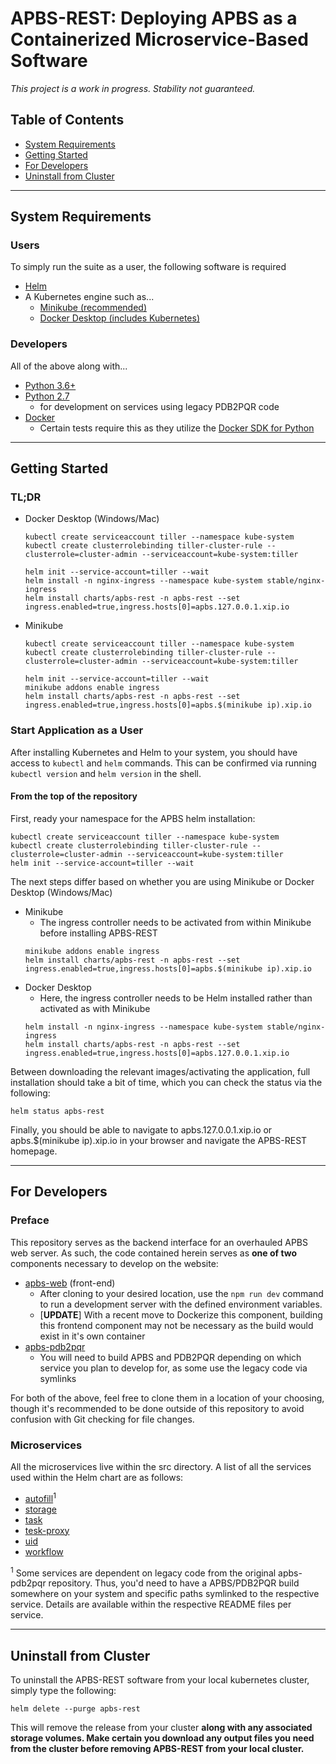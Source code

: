 # APBS-REST: Deploying APBS as a Containerized Microservice-Based Software

*This project is a work in progress. Stability not guaranteed.*

## Table of Contents
* [System Requirements](##System-Requirements)
* [Getting Started](##Getting-Started)
* [For Developers](##For-Developers)
* [Uninstall from Cluster](##Uninstall-from-Cluster)
<!-- * [Setup](##Setup)
* [Execution](##Execution) -->

<hr/>

## System Requirements
### Users
To simply run the suite as a user, the following software is required
- [Helm](https://helm.sh/) 
- A Kubernetes engine such as...
    - [Minikube (recommended)](https://kubernetes.io/docs/tasks/tools/install-minikube/)
    - [Docker Desktop (includes Kubernetes)]()
### Developers
All of the above along with...
- [Python 3.6+](https://www.python.org/downloads/)
- [Python 2.7](https://www.python.org/downloads/release/python-2716/)
    - for development on services using legacy PDB2PQR code
- [Docker](https://docs.docker.com/install/)
    - Certain tests require this as they utilize the [Docker SDK for Python](https://docker-py.readthedocs.io/en/stable/)

<hr/>

## Getting Started

### TL;DR
- Docker Desktop (Windows/Mac)
    ```shell
    kubectl create serviceaccount tiller --namespace kube-system
    kubectl create clusterrolebinding tiller-cluster-rule --clusterrole=cluster-admin --serviceaccount=kube-system:tiller
    
    helm init --service-account=tiller --wait
    helm install -n nginx-ingress --namespace kube-system stable/nginx-ingress
    helm install charts/apbs-rest -n apbs-rest --set ingress.enabled=true,ingress.hosts[0]=apbs.127.0.0.1.xip.io
    ```

- Minikube
    ```shell
    kubectl create serviceaccount tiller --namespace kube-system
    kubectl create clusterrolebinding tiller-cluster-rule --clusterrole=cluster-admin --serviceaccount=kube-system:tiller

    helm init --service-account=tiller --wait
    minikube addons enable ingress
    helm install charts/apbs-rest -n apbs-rest --set ingress.enabled=true,ingress.hosts[0]=apbs.$(minikube ip).xip.io
    ```


### Start Application as a User

After installing Kubernetes and Helm to your system, you should have access to ```kubectl``` and ```helm``` commands. This can be confirmed via running ```kubectl version``` and ```helm version``` in the shell.

#### From the top of the repository
First, ready your namespace for the APBS helm installation:
```shell
kubectl create serviceaccount tiller --namespace kube-system
kubectl create clusterrolebinding tiller-cluster-rule --clusterrole=cluster-admin --serviceaccount=kube-system:tiller
helm init --service-account=tiller --wait
```

The next steps differ based on whether you are using Minikube or Docker Desktop (Windows/Mac)
- Minikube
    - The ingress controller needs to be activated from within Minikube before installing APBS-REST
    ```shell
    minikube addons enable ingress
    helm install charts/apbs-rest -n apbs-rest --set ingress.enabled=true,ingress.hosts[0]=apbs.$(minikube ip).xip.io
    ```
- Docker Desktop
    - Here, the ingress controller needs to be Helm installed rather than activated as with Minikube
    ```shell
    helm install -n nginx-ingress --namespace kube-system stable/nginx-ingress
    helm install charts/apbs-rest -n apbs-rest --set ingress.enabled=true,ingress.hosts[0]=apbs.127.0.0.1.xip.io
    ```

Between downloading the relevant images/activating the application, full installation should take a bit of time, which you can check the status via the following:
```shell
helm status apbs-rest
```

Finally, you should be able to navigate to apbs.127.0.0.1.xip.io or apbs.$(minikube ip).xip.io in your browser and navigate the APBS-REST homepage.

<hr/>


## For Developers

### Preface
This repository serves as the backend interface for an overhauled APBS web server.  As such, the code contained herein serves as **one of two** components necessary to develop on the website:
* [apbs-web](https://github.com/Eo300/apbs-web) (front-end)
  * After cloning to your desired location, use the ```npm run dev``` command to run a development server with the defined environment variables.
  * [**UPDATE**] With a recent move to Dockerize this component, building this frontend component may not be necessary as the build would exist in it's own container
* [apbs-pdb2pqr](https://github.com/Electrostatics/apbs-pdb2pqr)  
  * You will need to build APBS and PDB2PQR depending on which service you plan to develop for, as some use the legacy code via symlinks

For both of the above, feel free to clone them in a location of your choosing, though it's recommended to be done outside of this repository to avoid confusion with Git checking for file changes.

### Microservices

All the microservices live within the src directory. A list of all the services used within the Helm chart are as follows:
- [autofill](src/autofill)<sup>1</sup>
- [storage](src/storage)
- [task](src/task)
- [tesk-proxy](src/tesk)
- [uid](src/uid)
- [workflow](src/v2_workflow)

<sup>1</sup> Some services are dependent on legacy code from the original apbs-pdb2pqr repository.  Thus, you'd need to have a APBS/PDB2PQR build somewhere on your system and specific paths symlinked to the respective service.  Details are available within the respective README files per service.

<hr/>

## Uninstall from Cluster
To uninstall the APBS-REST software from your local kubernetes cluster, simply type the following:
```
helm delete --purge apbs-rest
```
This will remove the release from your cluster **along with any associated storage volumes.  Make certain you download any output files you need from the cluster before removing APBS-REST from your local cluster.**

<!-- ## Setup
### Initiate Python virtualenv "./venv/"  
From the repository root, run [initVenv.sh](initVenv.sh), which will build a Python virtualenv at "./venv" and installs the necessary Python modules within it.
```shell
./initVenv.sh
```

### Create Symbolic Link to Your PDB2PQR Build Directory
From the repository root:
```shell
ln -s <PATH TO PDB2PQR BUILD DIRECTORY> ./pdb2pqr_build
```

### Copy edited PDB2PQR *.py files into build directory  
From the repository root, copy the related PDB2PQR files ([main_cgi.py](src/pdb2pqr_build_materials/main_cgi.py), [apbs_cgi.py](src/pdb2pqr_build_materials/apbs_cgi.py), and [querystatus.py](src/pdb2pqr_build_materials/querystatus.py)) into the build directory as they are modified to work with the Flask server
```shell
cp main_cgi.py apbs_cgi.py querystatus.py ./pdb2pqr_build/.
```  
Alternatively, you may create a symbolic link to the aforementioned files instead. **(This is recommended if editing the files as it'd remove the need to constantly copy/paste to see new changes)**

## Execution
### To run the Flask server (Python virtualenv is recommended)
* Usage of a Python virtual environment is recommended (see "Initiate Python virtualenv './venv/'" above)

* Install the latest version of Flask (should already be installed if [initVenv.sh](initVenv.sh) was run)

* From the **repository root**, set the appropriate environment variables for running/debug and have at it
```shell
export FLASK_APP=server.py
export FLASK_DEBUG=1
flask run
``` -->
